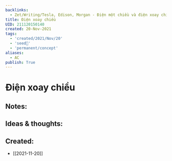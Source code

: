 ```yaml
---
backlinks:
  - Zet/Writing/Tesla, Edison, Morgan - Điện một chiều và điện xoay chiều
title: Điện xoay chiều
UID: 211120150140
created: 20-Nov-2021
tags:
  - 'created/2021/Nov/20'
  - 'seed🥜'
  - 'permanent/concept'
aliases:
  - AC
publish: True
---
```

# Điện xoay chiều

## Notes:


## Ideas & thoughts:


## Created:
- [[2021-11-20]]
